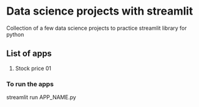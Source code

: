 # Data science projects with streamlit

Collection of a few data science projects to practice streamlit library for python

## List of apps

1. Stock price 01

### To run the apps

streamlit run APP_NAME.py